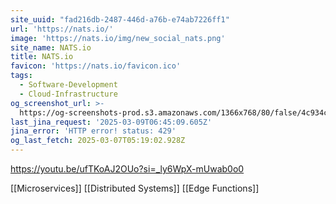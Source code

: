 ```yaml
---
site_uuid: "fad216db-2487-446d-a76b-e74ab7226ff1"
url: 'https://nats.io/'
image: 'https://nats.io/img/new_social_nats.png'
site_name: NATS.io
title: NATS.io
favicon: 'https://nats.io/favicon.ico'
tags:
  - Software-Development
  - Cloud-Infrastructure
og_screenshot_url: >-
  https://og-screenshots-prod.s3.amazonaws.com/1366x768/80/false/4c934c6d1bb53e906aa97d837ab21dbde0695b80871f77e814fe1c771acfefb5.jpeg
last_jina_request: '2025-03-09T06:45:09.605Z'
jina_error: 'HTTP error! status: 429'
og_last_fetch: 2025-03-07T05:19:02.928Z
---
```


https://youtu.be/ufTKoAJ2OUo?si=_ly6WpX-mUwab0o0

[[Microservices]]
[[Distributed Systems]]
[[Edge Functions]]

